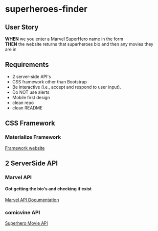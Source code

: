 # superheroes-finder

## **User Story**

**WHEN** we you enter a Marvel SuperHero name in the form  
**THEN** the website returns that superheroes bio and then any movies they are in  

## **Requirements**

* 2 server-side API's  
* CSS framework other than Bootstrap  
* Be interactive (i.e., accept and respond to user input).  
* Do NOT use alerts  
* Mobile first design  
* clean repo  
* clean README  

## **CSS Framework**

### **Materialize Framework**  
[Framework website](https://materializecss.com/)

## **2 ServerSide API**

### **Marvel API**
#### Got getting the bio's and checking if exist
[Marvel API Documentation](https://developer.marvel.com/documentation/getting_started)

### **comicvine API**
[Superhero Movie API](https://comicvine.gamespot.com/api/documentation)

